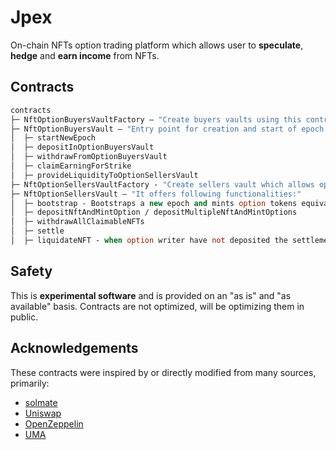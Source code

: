 # Jpex

On-chain NFTs option trading platform which allows user to **speculate**, **hedge** and **earn income** from NFTs. 

## Contracts

```ml
contracts
├─ NftOptionBuyersVaultFactory — "Create buyers vaults using this contract eg: Bayc Vault, Cryptopunks Vault"
├─ NftOptionBuyersVault — "Entry point for creation and start of epoch. It offers following functionalities" 
│  ├─ startNewEpoch
│  ├─ depositInOptionBuyersVault
│  ├─ withdrawFromOptionBuyersVault
│  ├─ claimEarningForStrike
│  ├─ provideLiquidityToOptionSellersVault
├─ NftOptionSellersVaultFactory - "Create sellers vault which allows option writers to deposit NFT and mint option"
├─ NftOptionSellersVault — "It offers following functionalities:"
│  ├─ bootstrap - Bootstraps a new epoch and mints option tokens equivalent to user deposits for the epoch
│  ├─ depositNftAndMintOption / depositMultipleNftAndMintOptions
│  ├─ withdrawAllClaimableNFTs
│  ├─ settle
│  ├─ liquidateNFT - when option writer have not deposited the settlement difference in the alloted settlement window
```

## Safety

This is **experimental software** and is provided on an "as is" and "as available" basis. Contracts are not optimized, will be optimizing them in public.

## Acknowledgements

These contracts were inspired by or directly modified from many sources, primarily:

- [solmate](https://github.com/transmissions11/solmate)
- [Uniswap](https://github.com/Uniswap/uniswap-lib)
- [OpenZeppelin](https://github.com/OpenZeppelin/openzeppelin-contracts)
- [UMA](https://github.com/UMAprotocol/protocol)
